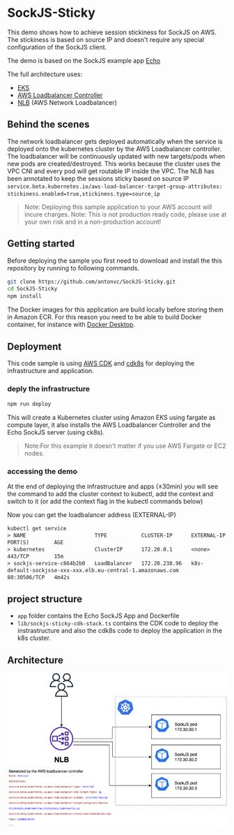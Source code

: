 # SockJS-Sticky
This demo shows how to achieve session stickiness for SockJS on AWS. 
The stickiness is based on source IP and doesn't require any special configuration of the SockJS client.

The demo is based on the SockJS example app [Echo](https://github.com/sockjs/sockjs-node/tree/main/examples/echo)

The full architecture uses:
- [EKS](https://docs.aws.amazon.com/eks/latest/userguide/what-is-eks.html)
- [AWS Loadbalancer Controller](https://docs.aws.amazon.com/eks/latest/userguide/aws-load-balancer-controller.html)
- [NLB](https://docs.aws.amazon.com/elasticloadbalancing/latest/network/introduction.html) (AWS Network Loadbalancer)

## Behind the scenes
The network loadbalancer gets deployed automatically when the service is deployed onto the kubernetes cluster by the AWS Loadbalancer controller. The loadbalancer will be continuously updated with new targets/pods when new pods are created/destroyed. This works because the cluster uses the VPC CNI and every pod will get routable IP inside the VPC. The NLB has been annotated to keep the sessions sticky based on source IP ```service.beta.kubernetes.io/aws-load-balancer-target-group-attributes: stickiness.enabled=true,stickiness.type=source_ip```

> Note: Deploying this sample application to your AWS account will incure charges.
> Note: This is not production ready code, please use at your own risk and in a non-production account!

## Getting started
Before deploying the sample you first need to download and install the this repository by running to following commands.

```sh
git clone https://github.com/antonvc/SockJS-Sticky.git
cd SockJS-Sticky
npm install
```

The Docker images for this application are build locally before storing them in Amazon ECR. For this reason you need to be able to build Docker container, for instance with [Docker Desktop](https://www.docker.com/products/docker-desktop).

## Deployment
This code sample is using [AWS CDK](https://docs.aws.amazon.com/cdk/latest/guide/home.html) and [cdk8s](https://cdk8s.io/) for deploying the infrastructure and application.

### deply the infrastructure
```sh
npm run deploy
```

This will create a Kubernetes cluster using Amazon EKS using fargate as compute layer, it also installs the AWS Loadbalancer Controller and the Echo SockJS server (using ck8s).
> Note:For this example it doesn't matter if you use AWS Fargate or EC2 nodes.

### accessing the demo
At the end of deploying the infrastructure and apps (±30min) you will see the command to add the cluster context to kubectl, add the context and switch to it (or add the context flag in the kubectl commands below)

Now you can get the loadbalancer address (EXTERNAL-IP)
```
kubectl get service
> NAME                      TYPE           CLUSTER-IP      EXTERNAL-IP                                                                       PORT(S)        AGE
> kubernetes                ClusterIP      172.20.0.1      <none>                                                                            443/TCP        15m
> sockjs-service-c864b2b0   LoadBalancer   172.20.238.96   k8s-default-sockjsse-xxx-xxx.elb.eu-central-1.amazonaws.com                       80:30506/TCP   4m42s

```

## project structure
- `app` folder contains the Echo SockJS App and Dockerfile
- `lib/sockjs-sticky-cdk-stack.ts` contains the CDK code to deploy the instrastructure and also the cdk8s code to deploy the application in the k8s cluster. 

## Architecture
![Architecture](app/architecture.png)

